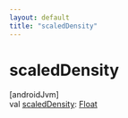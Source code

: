 ```yaml
---
layout: default
title: "scaledDensity"
---
```


# scaledDensity

[androidJvm]\
val [scaledDensity](scaled-density.md): [Float](https://kotlinlang.org/api/core/kotlin-stdlib/kotlin/-float/index.html)